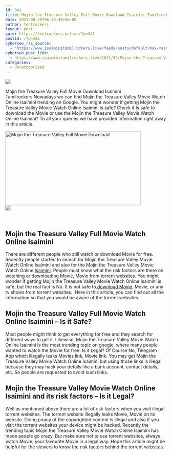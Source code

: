 ```yaml
---
id: 341
title: Mojin the Treasure Valley Full Movie Download Isaimini Tamilrockers
date: 2021-08-29T06:20:49+00:00
author: tentrockers
layout: post
guid: https://tentrockers.online/?p=341
postid: /?p=341
cyberseo_rss_source:
  - 'https://www.isaiminitamilrockers.live/feeds/posts/default?max-results=150&start-index=1'
cyberseo_post_link:
  - https://www.isaiminitamilrockers.live/2021/06/Mojin-the-Treasure-Valley-Full-Movie-Download-Isaimini-Tamilrockers.html
categories:
  - Uncategorized
---
```

<div class="media_block">
  <img src="https://1.bp.blogspot.com/-KTO1-Wgbi10/YNXe_ABPBEI/AAAAAAAAA9E/_1T5RPtMOEsmbO_XXUc9jP__BaUsXxCYQCLcBGAsYHQ/s72-w423-h231-c/mojin--the-treasure-valley-et00311591-24-06-2021-10-29-23.jpg" class="media_thumbnail" />
</div>

<meta content="Mojin the Treasure Valley Full Movie Download Isaimini Tamilrockers &nbsp;Nowadays we can find Mojin the Treasure Valley Movie Watch Online Isaim..." name="twitter:description" />

  


<center>
</center>

<span face="&quot;Source Sans Pro&quot;, &quot;Helvetica Neue&quot;, sans-serif">Mojin the Treasure Valley Full Movie Download Isaimini Tamilrockers</span><span face="&quot;Source Sans Pro&quot;, &quot;Helvetica Neue&quot;, sans-serif">&nbsp;Nowadays we can find Mojin the Treasure Valley Movie Watch Online Isaimini trending on Google. You might wonder if getting Mojin the Treasure Valley Movie Watch Online Isaimini is safe? Check it Is safe to download the Movie or use the Mojin the Treasure Valley Movie Watch Online Isaimini? To all your queries we have provided information right away in this article.</span>

<div class="separator">
  <a href="https://1.bp.blogspot.com/-KTO1-Wgbi10/YNXe_ABPBEI/AAAAAAAAA9E/_1T5RPtMOEsmbO_XXUc9jP__BaUsXxCYQCLcBGAsYHQ/s450/mojin--the-treasure-valley-et00311591-24-06-2021-10-29-23.jpg"><img loading="lazy" alt="Mojin the Treasure Valley Full Movie Download" border="0" data-original-height="325" data-original-width="450" height="231" src="https://1.bp.blogspot.com/-KTO1-Wgbi10/YNXe_ABPBEI/AAAAAAAAA9E/_1T5RPtMOEsmbO_XXUc9jP__BaUsXxCYQCLcBGAsYHQ/w423-h231/mojin--the-treasure-valley-et00311591-24-06-2021-10-29-23.jpg" width="423" /></a>
</div>



<div class="separator">
  <a href="https://bonepa.com/1d8ec7348b/2b6fd1dd06/?placementName=default"><img border="0" data-original-height="250" data-original-width="300" src="https://1.bp.blogspot.com/-nfbzYVobUik/YMlpOerzdgI/AAAAAAAAA3Y/aAupsOUs_WMY6Lv7R1OtZhI6OqaRh-YAwCPcBGAYYCw/s0/e854879156f0849f3d27a89db88ed039.png" /></a>
</div>

<span face="&quot;Source Sans Pro&quot;, &quot;Helvetica Neue&quot;, sans-serif"><br /></span>

## <span>Mojin the Treasure Valley Full Movie Watch Online Isaimini</span>

<span>There are different people who still watch or download Movie for free. Recently people started to search for Mojin the Treasure Valley Movie Watch Online Isaimini and also for the Mojin the Treasure Valley Movie Watch Online&nbsp;<a href="http://www.isaiminitamilrockers.live/">Isaimini</a>. People must know what the risk factors are there on watching or downloading Movie, Movie from torrent websites. You might wonder if getting Mojin the Treasure Valley Movie Watch Online Isaimini is safe, but the real fact is No. It is not safe to<a href="http://www.tamilrockers.co.nz/">&nbsp;download Movie</a>, Movie, or any tv shows from torrent websites.&nbsp; Here in this article, you can find out all the information so that you would be aware of the torrent websites.</span>

## <span>Mojin the Treasure Valley Full Movie Watch Online Isaimini&nbsp;</span><span>–&nbsp;</span><span>Is it Safe?</span>

<span>Most people might think to get everything for free and they search for different ways to get it. Likewise, Mojin the Treasure Valley Movie Watch Online Isaimini is the most trending topic on google, where many people wanted to watch the Movie for free. Is it Legal? Of Course No, Telegram App which illegally leaks Movies link, Movie link. You may get Mojin the Treasure Valley Movie Watch Online Isaimini but using those links is illegal because they may hack your details like a bank account, contact details, etc. So people are requested to avoid such links.</span>

## <span>Mojin the Treasure Valley Movie Watch Online Isaimini and its risk factors&nbsp;</span><span>– Is it Legal?</span>

<span>Well as mentioned above there are a lot of risk factors when you visit illegal torrent websites. The torrent website illegally leaks Movie, Movie on its website. Doing piracy of the copyrighted content is illegal and also if you visit the torrent websites your device might be hacked. Recently the trending topic Mojin the Treasure Valley Movie Watch Online Isaimini has made people go crazy. But make sure not to use torrent websites, always watch Movie, your favourite Movie in a legal way. Hope this article might be helpful for the viewers to know the risk factors behind the torrent websites.</span>

<center>
</center>